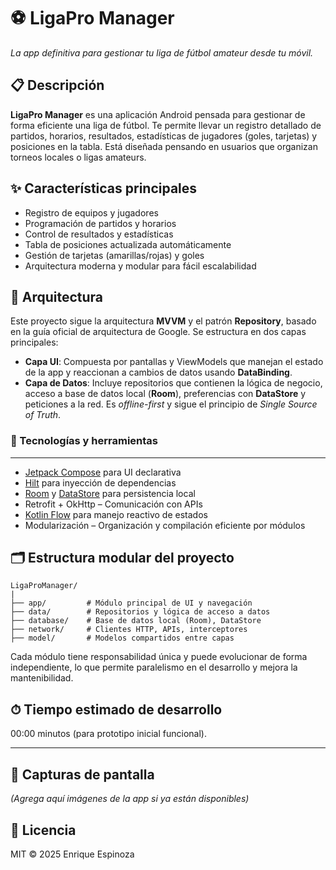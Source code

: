 # ⚽ LigaPro Manager

_La app definitiva para gestionar tu liga de fútbol amateur desde tu móvil._

## 📋 Descripción

**LigaPro Manager** es una aplicación Android pensada para gestionar de forma eficiente una liga de fútbol. Te permite llevar un registro detallado de partidos, horarios, resultados, estadísticas de jugadores (goles, tarjetas) y posiciones en la tabla. Está diseñada pensando en usuarios que organizan torneos locales o ligas amateurs.

## ✨ Características principales

- Registro de equipos y jugadores
- Programación de partidos y horarios
- Control de resultados y estadísticas
- Tabla de posiciones actualizada automáticamente
- Gestión de tarjetas (amarillas/rojas) y goles
- Arquitectura moderna y modular para fácil escalabilidad

## 🧱 Arquitectura

Este proyecto sigue la arquitectura **MVVM** y el patrón **Repository**, basado en la guía oficial de arquitectura de Google. Se estructura en dos capas principales:

- **Capa UI**: Compuesta por pantallas y ViewModels que manejan el estado de la app y reaccionan a cambios de datos usando **DataBinding**.
- **Capa de Datos**: Incluye repositorios que contienen la lógica de negocio, acceso a base de datos local (**Room**), preferencias con **DataStore** y peticiones a la red. Es _offline-first_ y sigue el principio de _Single Source of Truth_.

### 🔌 Tecnologías y herramientas
-----------------------------
- [Jetpack Compose](https://developer.android.com/jetpack/compose) para UI declarativa
- [Hilt](https://developer.android.com/training/dependency-injection/hilt-android) para inyección de dependencias
- [Room](https://developer.android.com/jetpack/androidx/releases/room) y [DataStore](https://developer.android.com/topic/libraries/architecture/datastore) para persistencia local
- Retrofit + OkHttp – Comunicación con APIs
- [Kotlin Flow](https://developer.android.com/kotlin/flow) para manejo reactivo de estados
- Modularización – Organización y compilación eficiente por módulos

## 🗂️ Estructura modular del proyecto

```
LigaProManager/
|
├── app/         # Módulo principal de UI y navegación
├── data/        # Repositorios y lógica de acceso a datos
├── database/    # Base de datos local (Room), DataStore
├── network/     # Clientes HTTP, APIs, interceptores
├── model/       # Modelos compartidos entre capas
```

Cada módulo tiene responsabilidad única y puede evolucionar de forma independiente, lo que permite paralelismo en el desarrollo y mejora la mantenibilidad.

## ⏱ Tiempo estimado de desarrollo

00:00 minutos (para prototipo inicial funcional).

---

## 📱 Capturas de pantalla

*(Agrega aquí imágenes de la app si ya están disponibles)*

## 📌 Licencia

MIT © 2025 Enrique Espinoza
